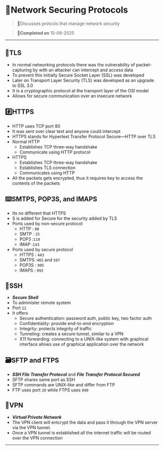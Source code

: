 # 🛜Network Securing Protocols

> 🥅Discusses protcols that manage network security

> 📅**Completed on** 15-06-2025

---

## 🔐TLS
- In normal networking protocols there was the vulnerability of packet-capturing by with an attacker can intercept and access data
- To prevent this initially Secure Socket Layer (SSL) was developed
- Later on Transport Layer Security (TLS) was developed as an upgrade to SSL 3.0
- It is a cryptographic protocol at the transport layer of the OSI model
- Allows for secure communication over an insecure network

## #️⃣HTTPS
- HTTP uses TCP port 80
- It was sent over clear text and anyone could intercept
- HTTPS stands for Hypertext Transfer Protocol Secure—HTTP over TLS
- Normal HTTP
    - Establishes TCP three-way handshake
    - Communicate using HTTP protocol
- HTTPS
    - Establishes TCP three-way handshake
    - Establishes TLS connection
    - Communicates using HTTP 
- All the packets gets encrypted, thus it requires key to access the contents of the packets

## ⌨️SMTPS, POP3S, and IMAPS
- Its no different that HTTPS
- S is added for Secure for the security added by TLS
- Ports used by non-secure protocol
    - HTTP : `80`
    - SMTP : `25`
    - POP3 :`110`
    - IMAP :`143`
- Ports used by secure protocol
    - HTTPS : `443`
    - SMTPS :`465` and `587`
    - POP3S : `995`
    - IMAPS : `993`

## 🐢SSH
- ***Secure Shell***
- To administer remote system
- Port `22`
- It offers 
    - Secure authentication: password auth, public key, two factor auth
    - Confidentiality: provide end-to-end encryption
    - Integrity: protects integrity of traffic
    - Tunneling: creates a secure tunnel, similar to a VPN
    - X11 forwarding: connecting to a UNIX-like system with graphical interface allows use of graphical application over the network

## 🗃️SFTP and FTPS
- ***SSH File Transfer Protocol*** and ***File Transfer Protocol Secured***
- SFTP shares same port as SSH
- SFTP commands are UNIX-like and differ from FTP
- FTP uses port `20` while FTPS uses `990`

## 🔑VPN
- ***Virtual Private Network***
- The VPN client will entcrypt the data and pass it through the VPN server via the VPN tunnel.
- Once a VPN tunnel is established all the internet traffic will be routed over the VPN connection

---